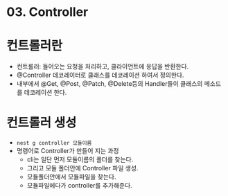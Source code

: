 # 03. Controller 

# 컨트롤러란
- 컨트롤러: 들어오는 요청을 처리하고, 클라이언트에 응답을 반환한다.
- @Controller 데코레이터로 클래스를 데코레이션 하여서 정의한다.
- 내부에서 @Get, @Post, @Patch, @Delete등의 Handler들이 클래스의 메소드를 데코레이션 한다.

# 컨트롤러 생성
- ```nest g controller 모듈이름```
- 명령어로 Controller가 만들어 지는 과정
  - cli는 일단 먼저 모듈이름의 폴더를 찾는다.
  - 그리고 모듈 폴더안에 Controller 파일 생성.
  - 모듈폴더안에서 모듈파일을 찾는다.
  - 모듈파일에다가 controller를 추가해준다.
